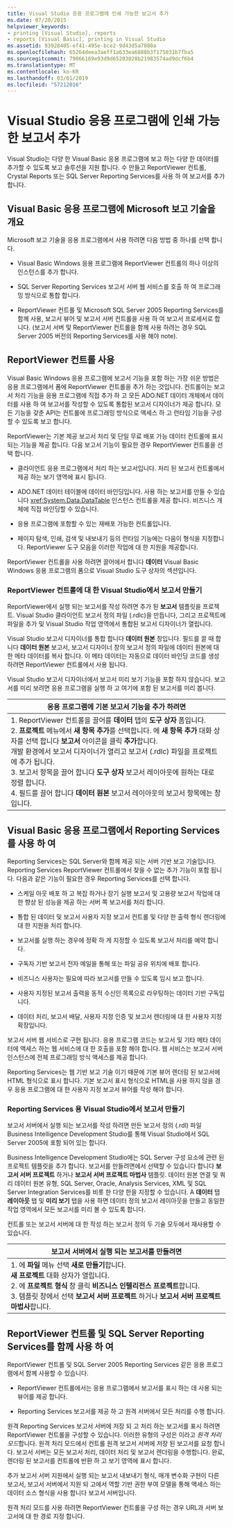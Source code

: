 ```yaml
---
title: Visual Studio 응용 프로그램에 인쇄 가능한 보고서 추가
ms.date: 07/20/2015
helpviewer_keywords:
- printing [Visual Studio], reports
- reports [Visual Basic], printing in Visual Studio
ms.assetid: 93928405-ef41-495e-bce2-9d43d5a7080a
ms.openlocfilehash: 65264deea3aeff1a633ea6888b3f175031b7fba5
ms.sourcegitcommit: 79066169e93d9d65203028b21983574ad9dcf6b4
ms.translationtype: MT
ms.contentlocale: ko-KR
ms.lasthandoff: 03/01/2019
ms.locfileid: "57212016"
---
```

# <a name="adding-printable-reports-to-visual-studio-applications"></a>Visual Studio 응용 프로그램에 인쇄 가능한 보고서 추가
Visual Studio는 다양 한 Visual Basic 응용 프로그램에 보고 하는 다양 한 데이터를 추가할 수 있도록 보고 솔루션을 지원 합니다. 수 만들고 ReportViewer 컨트롤, Crystal Reports 또는 SQL Server Reporting Services를 사용 하 여 보고서를 추가 합니다.  

  
## <a name="overview-of-microsoft-reporting-technology-in-visual-basic-applications"></a>Visual Basic 응용 프로그램에 Microsoft 보고 기술을 개요  
 Microsoft 보고 기술을 응용 프로그램에서 사용 하려면 다음 방법 중 하나를 선택 합니다.  
  
-   Visual Basic Windows 응용 프로그램에 ReportViewer 컨트롤의 하나 이상의 인스턴스를 추가 합니다.  
  
-   SQL Server Reporting Services 보고서 서버 웹 서비스를 호출 하 여 프로그래밍 방식으로 통합 합니다.  
  
-   ReportViewer 컨트롤 및 Microsoft SQL Server 2005 Reporting Services를 함께 사용, 보고서 뷰어 및 보고서 서버 컨트롤을 사용 하 여 보고서 프로세서로 합니다. (보고서 서버 및 ReportViewer 컨트롤을 함께 사용 하려는 경우 SQL Server 2005 버전의 Reporting Services를 사용 해야 note).  
  
## <a name="using-reportviewer-controls"></a>ReportViewer 컨트롤 사용  
 Visual Basic Windows 응용 프로그램에 보고서 기능을 포함 하는 가장 쉬운 방법은 응용 프로그램에서 폼에 ReportViewer 컨트롤을 추가 하는 것입니다. 컨트롤이는 보고서 처리 기능을 응용 프로그램에 직접 추가 하 고 모든 ADO.NET 데이터 개체에서 데이터를 사용 하 여 보고서를 작성할 수 있도록 통합된 보고서 디자이너가 제공 합니다. 모든 기능을 갖춘 API는 컨트롤에 프로그래밍 방식으로 액세스 하 고 런타임 기능을 구성할 수 있도록 보고 합니다.  
  
 ReportViewer는 기본 제공 보고서 처리 및 단일 무료 배포 가능 데이터 컨트롤에 표시 되는 기능을 제공 합니다. 다음 보고서 기능이 필요한 경우 ReportViewer 컨트롤을 선택 합니다.  
  
-   클라이언트 응용 프로그램에서 처리 하는 보고서입니다. 처리 된 보고서 컨트롤에서 제공 하는 보기 영역에 표시 됩니다.  
  
-   ADO.NET 데이터 테이블에 데이터 바인딩입니다. 사용 하는 보고서를 만들 수 있습니다 <xref:System.Data.DataTable> 인스턴스 컨트롤을 제공 합니다. 비즈니스 개체에 직접 바인딩할 수 있습니다.  
  
-   응용 프로그램에 포함할 수 있는 재배포 가능한 컨트롤입니다.  
  
-   페이지 탐색, 인쇄, 검색 및 내보내기 등의 런타임 기능에는 다음이 형식을 지정합니다. ReportViewer 도구 모음을 이러한 작업에 대 한 지원을 제공합니다.  
  
 ReportViewer 컨트롤을 사용 하려면 끌어에서 합니다 **데이터** Visual Basic Windows 응용 프로그램의 폼으로 Visual Studio 도구 상자의 섹션입니다.  
  
### <a name="creating-reports-in-visual-studio-for-reportviewer-controls"></a>ReportViewer 컨트롤에 대 한 Visual Studio에서 보고서 만들기  
 ReportViewer에서 실행 되는 보고서를 작성 하려면 추가 된 **보고서** 템플릿을 프로젝트. Visual Studio 클라이언트 보고서 정의 파일 (.rdlc)을 만듭니다, 그리고 프로젝트에 파일을 추가 및 Visual Studio 작업 영역에서 통합된 보고서 디자이너가 열립니다.  
  
 Visual Studio 보고서 디자이너를 통합 합니다 **데이터 원본** 창입니다. 필드를 끌 때 합니다 **데이터 원본** 보고서, 보고서 디자이너 창의 보고서 정의 파일에 데이터 원본에 대 한 메타 데이터를 복사 합니다. 이 메타 데이터는 자동으로 데이터 바인딩 코드를 생성 하려면 ReportViewer 컨트롤에서 사용 됩니다.  
  
 Visual Studio 보고서 디자이너에서 보고서 미리 보기 기능을 포함 하지 않습니다. 보고서를 미리 보려면 응용 프로그램을 실행 하 고 여기에 포함 된 보고서를 미리 봅니다.  
  
|응용 프로그램에 기본 보고서 기능을 추가 하려면|  
|---|    
|1.  ReportViewer 컨트롤을 끌어를 **데이터** 탭의 **도구 상자** 폼입니다.<br />2.  **프로젝트** 메뉴에서 **새 항목 추가**를 선택합니다. 에 **새 항목 추가** 대화 상자를 선택 합니다 **보고서** 아이콘을 클릭 **추가**합니다.<br />     개발 환경에서 보고서 디자이너가 열리고 보고서 (.rdlc) 파일을 프로젝트에 추가 됩니다.<br />3.  보고서 항목을 끌어 합니다 **도구 상자** 보고서 레이아웃에 원하는 대로 정렬 합니다.<br />4.  필드를 끌어 합니다 **데이터 원본** 보고서 레이아웃의 보고서 항목에는 창입니다.|  
  
## <a name="using-reporting-services-in-visual-basic-applications"></a>Visual Basic 응용 프로그램에서 Reporting Services를 사용 하 여  
 Reporting Services는 SQL Server와 함께 제공 되는 서버 기반 보고 기술입니다. Reporting Services ReportViewer 컨트롤에서 찾을 수 없는 추가 기능이 포함 됩니다. 다음과 같은 기능이 필요한 경우 Reporting Services를 선택 합니다.  
  
-   스케일 아웃 배포 하 고 복잡 하거나 장기 실행 보고서 및 고용량 보고서 작업에 대 한 향상 된 성능을 제공 하는 서버 쪽 보고서를 처리 합니다.  
  
-   통합 된 데이터 및 보고서 사용자 지정 보고서 컨트롤 및 다양 한 출력 형식 렌더링에 대 한 지원을 처리 합니다.  
  
-   보고서를 실행 하는 경우에 정확 하 게 지정할 수 있도록 보고서 처리를 예약 합니다.  
  
-   구독자 기반 보고서 전자 메일을 통해 또는 파일 공유 위치에 배포 합니다.  
  
-   비즈니스 사용자는 필요에 따라 보고서를 만들 수 있도록 임시 보고 합니다.  
  
-   사용자 지정된 보고서 출력을 동적 수신인 목록으로 라우팅하는 데이터 기반 구독입니다.  
  
-   데이터 처리, 보고서 배달, 사용자 지정 인증 및 보고서 렌더링에 대 한 사용자 지정 확장입니다.  
  
 보고서 서버 웹 서비스로 구현 됩니다. 응용 프로그램 코드는 보고서 및 기타 메타 데이터에 액세스 하는 웹 서비스에 대 한 호출을 포함 해야 합니다. 웹 서비스는 보고서 서버 인스턴스에 전체 프로그래밍 방식 액세스를 제공 합니다.  
  
 Reporting Services는 웹 기반 보고 기술 이기 때문에 기본 뷰어 렌더링 된 보고서에 HTML 형식으로 표시 합니다. 기본 보고서 표시 형식으로 HTML을 사용 하지 않을 경우 응용 프로그램에 대 한 사용자 지정 보고서 뷰어를 작성 해야 합니다.  
  
### <a name="creating-reports-in-visual-studio-for-reporting-services"></a>Reporting Services 용 Visual Studio에서 보고서 만들기  
 보고서 서버에서 실행 되는 보고서를 작성 하려면 만든 보고서 정의 (.rdl) 파일 Business Intelligence Development Studio를 통해 Visual Studio에서 SQL Server 2005에 포함 되어 있는 합니다.  
  
 Business Intelligence Development Studio에는 SQL Server 구성 요소에 관련 된 프로젝트 템플릿을 추가 합니다. 보고서를 만들려면에서 선택할 수 있습니다 합니다 **보고서 서버 프로젝트** 하거나 **보고서 서버 프로젝트 마법사** 템플릿. 데이터 원본 연결 및 쿼리 데이터 원본 유형, SQL Server, Oracle, Analysis Services, XML 및 SQL Server Integration Services를 비롯 한 다양 한을 지정할 수 있습니다. A **데이터** 탭 **레이아웃** 탭 및 **미리 보기** 탭을 사용 하면 데이터 정의 보고서 레이아웃을 만들고 동일한 작업 영역에서 모든 보고서를 미리 볼 수 있도록 합니다.  
  
 컨트롤 또는 보고서 서버에 대 한 작성 하는 보고서 정의 두 기술 모두에서 재사용할 수 있습니다.  
  
|보고서 서버에서 실행 되는 보고서를 만들려면|  
|---|    
|1.  에 **파일** 메뉴 선택 **새로 만들기**합니다.<br />     **새 프로젝트** 대화 상자가 열립니다.<br />2.  에 **프로젝트 형식** 창 클릭 **비즈니스 인텔리전스 프로젝트**합니다.<br />3.  템플릿 창에서 선택 **보고서 서버 프로젝트** 하거나 **보고서 서버 프로젝트 마법사**합니다.|  
  
## <a name="using-reportviewer-controls-and-sql-server-reporting-services-together"></a>ReportViewer 컨트롤 및 SQL Server Reporting Services를 함께 사용 하 여  
 ReportViewer 컨트롤 및 SQL Server 2005 Reporting Services 같은 응용 프로그램에서 함께 사용할 수 있습니다.  
  
-   ReportViewer 컨트롤에서는 응용 프로그램에서 보고서를 표시 하는 데 사용 되는 뷰어를 제공 합니다.  
  
-   Reporting Services 보고서를 제공 하 고 원격 서버에서 모든 처리를 수행 합니다.  
  
 원격 Reporting Services 보고서 서버에 저장 되 고 처리 하는 보고서를 표시 하려면 ReportViewer 컨트롤을 구성할 수 있습니다. 이러한 유형의 구성은 이라고 *원격 처리 모드*합니다. 원격 처리 모드에서 컨트롤 원격 보고서 서버에 저장 된 보고서를 요청 합니다. 보고서 서버는 모든 보고서 처리, 데이터 처리 및 보고서 렌더링을 수행합니다. 완료, 렌더링 된 보고서를 컨트롤에 반환 하 고 보기 영역에 표시 합니다.  
  
 추가 보고서 서버 지원에서 실행 되는 보고서 내보내기 형식, 매개 변수화 구현이 다른 보고서, 보고서 서버에서 지원 되 고에서 역할 기반 권한 부여 모델을 통해 액세스 하는 데이터 소스 형식을 사용 합니다 보고서 서버입니다.  
  
 원격 처리 모드를 사용 하려면 ReportViewer 컨트롤을 구성 하는 경우 URL과 서버 보고서에 대 한 경로 지정 합니다.

